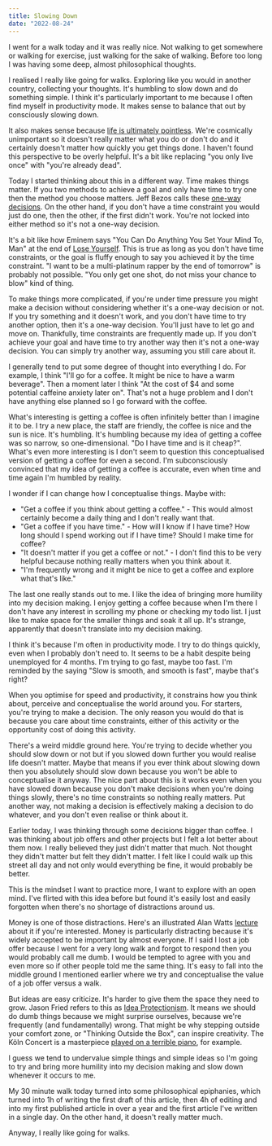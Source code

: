 ```yaml
---
title: Slowing Down
date: "2022-08-24"
---
```


I went for a walk today and it was really nice. Not walking to get somewhere or walking for exercise, just walking for the sake of walking. Before too long I was having some deep, almost philosophical thoughts.

I realised I really like going for walks. Exploring like you would in another country, collecting your thoughts. It's humbling to slow down and do something simple. I think it's particularly important to me because I often find myself in productivity mode. It makes sense to balance that out by consciously slowing down.

It also makes sense because [life is ultimately pointless](https://www.youtube.com/watch?v=yoEezZD71sc). We're cosmically unimportant so it doesn't really matter what you do or don't do and it certainly doesn't matter how quickly you get things done. I haven't found this perspective to be overly helpful. It's a bit like replacing "you only live once" with "you're already dead". 

Today I started thinking about this in a different way. Time makes things matter. If you two methods to achieve a goal and only have time to try one then the method you choose matters. Jeff Bezos calls these [one-way decisions](https://www.inc.com/jeff-haden/amazon-founder-jeff-bezos-this-is-how-successful-people-make-such-smart-decisions.html). On the other hand, if you don't have a time constraint you would just do one, then the other, if the first didn't work. You're not locked into either method so it's not a one-way decision.

It's a bit like how Eminem says "You Can Do Anything You Set Your Mind To, Man" at the end of [Lose Yourself](https://www.youtube.com/watch?v=_Yhyp-_hX2s). This is true as long as you don't have time constraints, or the goal is fluffy enough to say you achieved it by the time constraint. "I want to be a multi-platinum rapper by the end of tomorrow" is probably not possible. "You only get one shot, do not miss your chance to blow" kind of thing.

To make things more complicated, if you're under time pressure you might make a decision without considering whether it's a one-way decision or not. If you try something and it doesn't work, and you don't have time to try another option, then it's a one-way decision. You'll just have to let go and move on. Thankfully, time constraints are frequently made up. If you don't achieve your goal and have time to try another way then it's not a one-way decision. You can simply try another way, assuming you still care about it.

I generally tend to put some degree of thought into everything I do. For example, I think "I'll go for a coffee. It might be nice to have a warm beverage". Then a moment later I think "At the cost of $4 and some potential caffeine anxiety later on". That's not a huge problem and I don't have anything else planned so I go forward with the coffee.

What's interesting is getting a coffee is often infinitely better than I imagine it to be. I try a new place, the staff are friendly, the coffee is nice and the sun is nice. It's humbling. It's humbling because my idea of getting a coffee was so narrow, so one-dimensional. "Do I have time and is it cheap?". What's even more interesting is I don't seem to question this conceptualised version of getting a coffee for even a second. I'm subconsciously convinced that my idea of getting a coffee is accurate, even when time and time again I'm humbled by reality.

I wonder if I can change how I conceptualise things. Maybe with:

- "Get a coffee if you think about getting a coffee." - This would almost certainly become a daily thing and I don't really want that.
- "Get a coffee if you have time." - How will I know if I have time? How long should I spend working out if I have time? Should I make time for coffee?
- "It doesn't matter if you get a coffee or not." - I don't find this to be very helpful because nothing really matters when you think about it.
- "I'm frequently wrong and it might be nice to get a coffee and explore what that's like."

The last one really stands out to me. I like the idea of bringing more humility into my decision making. I enjoy getting a coffee because when I'm there I don't have any interest in scrolling my phone or checking my todo list. I just like to make space for the smaller things and soak it all up. It's strange, apparently that doesn't translate into my decision making.

I think it's because I'm often in productivity mode. I try to do things quickly, even when I probably don't need to. It seems to be a habit despite being unemployed for 4 months. I'm trying to go fast, maybe too fast. I'm reminded by the saying "Slow is smooth, and smooth is fast", maybe that's right?

When you optimise for speed and productivity, it constrains how you think about, perceive and conceptualise the world around you. For starters, you're trying to make a decision. The only reason you would do that is because you care about time constraints, either of this activity or the opportunity cost of doing this activity. 

There's a weird middle ground here. You're trying to decide whether you should slow down or not but if you slowed down further you would realise life doesn't matter. Maybe that means if you ever think about slowing down then you absolutely should slow down because you won't be able to conceptualise it anyway. The nice part about this is it works even when you have slowed down because you don't make decisions when you're doing things slowly, there's no time constraints so nothing really matters. Put another way, not making a decision is effectively making a decision to do whatever, and you don't even realise or think about it.

Earlier today, I was thinking through some decisions bigger than coffee. I was thinking about job offers and other projects but I felt a lot better about them now. I really believed they just didn't matter that much. Not thought they didn't matter but felt they didn't matter. I felt like I could walk up this street all day and not only would everything be fine, it would probably be better.

This is the mindset I want to practice more, I want to explore with an open mind. I've flirted with this idea before but found it's easily lost and easily forgotten when there's no shortage of distractions around us. 

Money is one of those distractions. Here's an illustrated Alan Watts [lecture](https://www.youtube.com/watch?v=dYSQ1NF1hvw) about it if you're interested. Money is particularly distracting because it's widely accepted to be important by almost everyone. If I said I lost a job offer because I went for a very long walk and forgot to respond then you would probably call me dumb. I would be tempted to agree with you and even more so if other people told me the same thing. It's easy to fall into the middle ground I mentioned earlier where we try and conceptualise the value of a job offer versus a walk.

But ideas are easy criticize. It's harder to give them the space they need to grow. Jason Fried refers to this as [Idea Protectionism](https://world.hey.com/jason/idea-protectionism-01ef4f59). It means we should do dumb things because we might surprise ourselves, because we're frequently (and fundamentally) wrong. That might be why stepping outside your comfort zone, or "Thinking Outside the Box", can inspire creativity. The Köln Concert is a masterpiece [played on a terrible piano](https://www.youtube.com/watch?v=N7wF2AdVy2Q), for example.

I guess we tend to undervalue simple things and simple ideas so I'm going to try and bring more humility into my decision making and slow down whenever it occurs to me. 

My 30 minute walk today turned into some philosophical epiphanies, which turned into 1h of writing the first draft of this article, then 4h of editing and into my first published article in over a year and the first article I've written in a single day. On the other hand, it doesn't really matter much.

Anyway, I really like going for walks.